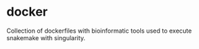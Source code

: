 # docker
Collection of dockerfiles with bioinformatic tools used to execute snakemake with singularity. 
